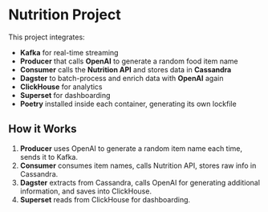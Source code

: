 # Nutrition Project

This project integrates:
- **Kafka** for real-time streaming
- **Producer** that calls **OpenAI** to generate a random food item name
- **Consumer** calls the **Nutrition API** and stores data in **Cassandra**
- **Dagster** to batch-process and enrich data with **OpenAI** again
- **ClickHouse** for analytics
- **Superset** for dashboarding
- **Poetry** installed inside each container, generating its own lockfile

## How it Works

1. **Producer** uses OpenAI to generate a random item name each time, sends it to Kafka.
2. **Consumer** consumes item names, calls Nutrition API, stores raw info in Cassandra.
3. **Dagster** extracts from Cassandra, calls OpenAI for generating additional information, and saves into ClickHouse.
4. **Superset** reads from ClickHouse for dashboarding.
